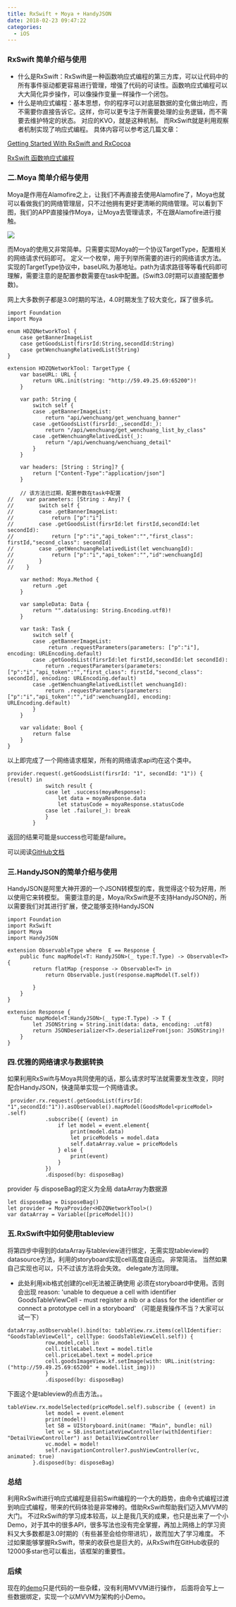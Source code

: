 ```yaml
---
title: RxSwift + Moya + HandyJSON
date: 2018-02-23 09:47:22
categories:
  - iOS
---
```



###   RxSwift     简单介绍与使用

* 什么是RxSwift：RxSwift是一种函数响应式编程的第三方库，可以让代码中的所有事件驱动都更容易进行管理，增强了代码的可读性。函数响应式编程可以大大简化异步操作，可以像操作变量一样操作一个闭包。 
* 什么是响应式编程：基本思想，你的程序可以对底层数据的变化做出响应，而不需要你直接告诉它。这样，你可以更专注于所需要处理的业务逻辑，而不需要去维护特定的状态。 对应的KVO，就是这种机制。 而RxSwift就是利用观察者机制实现了响应式编程。
具体内容可以参考这几篇文章：

<!-- more -->

[Getting Started With RxSwift and RxCocoa](http://southpeak.github.io/2017/01/16/Getting-Started-With-RxSwift-and-RxCocoa/)

[RxSwift 函数响应式编程](https://academy.realm.io/cn/posts/slug-max-alexander-functional-reactive-rxswift/)


###   二.Moya 简单介绍与使用

Moya是作用在Alamofire之上，让我们不再直接去使用Alamofire了，Moya也就可以看做我们的网络管理层，只不过他拥有更好更清晰的网络管理。可以看到下图，我们的APP直接操作Moya，让Moya去管理请求，不在跟Alamofire进行接触。

![](https://upload-images.jianshu.io/upload_images/49368-4bf918cee5f14d1f.png?imageMogr2/auto-orient/strip%7CimageView2/2/w/700)

而Moya的使用又非常简单。只需要实现Moya的一个协议TargetType，配置相关的网络请求代码即可。 定义一个枚举，用于列举所需要的进行的网络请求方法。 实现的TargetType协议中，baseURL为基地址。path为请求路径等等看代码即可理解，需要注意的是配置参数需要在task中配置。(Swift3.0时期可以直接配置参数)。

网上大多数例子都是3.0时期的写法，4.0时期发生了较大变化，踩了很多坑。

```
import Foundation
import Moya

enum HDZQNetworkTool {
    case getBannerImageList
    case getGoodsList(firsrId:String,secondId:String)
    case getWenchuangRelativedList(String)
}

extension HDZQNetworkTool: TargetType {
    var baseURL: URL {
        return URL.init(string: "http://59.49.25.69:65200")!
    }
    
    var path: String {
        switch self {
        case .getBannerImageList:
            return "api/wenchuang/get_wenchuang_banner"
        case .getGoodsList(firsrId:_,secondId:_):
            return "/api/wenchuang/get_wenchuang_list_by_class"
        case .getWenchuangRelativedList(_):
            return "/api/wenchuang/wenchuang_detail"
        }
    }
    
    var headers: [String : String]? {
        return ["Content-Type":"application/json"]
    }
    
    // 该方法已过期，配置参数在task中配置
//    var parameters: [String : Any]? {
//        switch self {
//        case .getBannerImageList:
//            return ["p":"i"]
//        case .getGoodsList(firsrId:let firstId,secondId:let secondId):
//            return ["p":"i","api_token":"","first_class": firstId,"second_class": secondId]
//        case .getWenchuangRelativedList(let wenchuangId):
//            return ["p":"i","api_token":"","id":wenchuangId]
//        }
//    }
    
    var method: Moya.Method {
        return .get
    }
    
    var sampleData: Data {
        return "".data(using: String.Encoding.utf8)!
    }
    
    var task: Task {
        switch self {
        case .getBannerImageList:
             return .requestParameters(parameters: ["p":"i"], encoding: URLEncoding.default)
        case .getGoodsList(firsrId:let firstId,secondId:let secondId):
            return .requestParameters(parameters: ["p":"i","api_token":"","first_class": firstId,"second_class": secondId], encoding: URLEncoding.default)
        case .getWenchuangRelativedList(let wenchuangId):
            return .requestParameters(parameters: ["p":"i","api_token":"","id":wenchuangId], encoding: URLEncoding.default)
        }
    }
    
    var validate: Bool {
        return false
    }
}

```

以上即完成了一个网络请求框架，所有的网络请求api均在这个类中。 



```
provider.request(.getGoodsList(firsrId: "1", secondId: "1")) { (result) in
            switch result {
            case let .success(moyaResponse):
                let data = moyaResponse.data
                let statusCode = moyaResponse.statusCode
            case let .failure(_): break
            }
        }
```
返回的结果可能是success也可能是failure。

可以阅读[GitHub文档](https://github.com/Moya/Moya)


###   三.HandyJSON的简单介绍与使用

HandyJSON是阿里大神开源的一个JSON转模型的库，我觉得这个较为好用，所以使用它来转模型。
需要注意的是，Moya/RxSwift是不支持HandyJSON的，所以需要我们对其进行扩展，使之能够支持HandyJSON

```
import Foundation
import RxSwift
import Moya
import HandyJSON

extension ObservableType where  E == Response {
    public func mapModel<T: HandyJSON>(_ type:T.Type) -> Observable<T> {
        return flatMap {response -> Observable<T> in
            return Observable.just(response.mapModel(T.self))
            
        }
    }
}

extension Response {
    func mapModel<T:HandyJSON>(_ type:T.Type) -> T {
        let JSONString = String.init(data: data, encoding: .utf8)
        return JSONDeserializer<T>.deserializeFrom(json: JSONString)!
    }
}
```


###  四.优雅的网络请求与数据转换

如果利用RxSwift与Moya共同使用的话，那么请求时写法就需要发生改变，同时配合HandyJSON，快速简单实现一个网络请求。


```
 provider.rx.request(.getGoodsList(firsrId: "1",secondId:"1")).asObservable().mapModel(GoodsModel<priceModel> .self)
            .subscribe({ (event) in
                if let model = event.element{
                    print(model.data)
                    let priceModels = model.data
                    self.dataArray.value = priceModels
                } else {
                    print(event)
                }
            })
            .disposed(by: disposeBag)
```


provider 与 disposeBag的定义为全局 dataArray为数据源


```
let disposeBag = DisposeBag()
let provider = MoyaProvider<HDZQNetworkTool>()
var dataArray = Variable([priceModel]())
```

###   五.RxSwift中如何使用tableview

将第四步中得到的dataArray与tableview进行绑定，无需实现tableview的datasource方法，利用的storyboard实现cell高度自适应。 非常简洁。 当然如果自己实现也可以，只不过该方法将会失效。 delegate方法同理。

*  此处利用xib格式创建的cell无法被正确使用  必须在storyboard中使用。否则会出现
     reason: 'unable to dequeue a cell with identifier GoodsTableViewCell - must register a nib or a class for the identifier or connect a prototype cell in a storyboard'  （可能是我操作不当？大家可以试一下）
     

```
dataArray.asObservable().bind(to: tableView.rx.items(cellIdentifier: "GoodsTableViewCell", cellType: GoodsTableViewCell.self)) {
            row,model,cell in
            cell.titleLabel.text = model.title
            cell.priceLabel.text = model.price
            cell.goodsImageView.kf.setImage(with: URL.init(string: ("http://59.49.25.69:65200" + model.list_img)))
            }
            .disposed(by: disposeBag)
```


下面这个是tableview的点击方法。。 


```
tableView.rx.modelSelected(priceModel.self).subscribe { (event) in
            let model = event.element
            print(model!)
            let SB = UIStoryboard.init(name: "Main", bundle: nil)
            let vc = SB.instantiateViewController(withIdentifier: "DetailViewController") as! DetailViewController
            vc.model = model!
            self.navigationController?.pushViewController(vc, animated: true)
        }.disposed(by: disposeBag)
```



###   总结

利用RxSwift进行响应式编程是目前Swift编程的一个大的趋势，由命令式编程过渡到响应式编程，带来的代码体验是非常棒的。借助RxSwift帮助我们迈入MVVM的大门。 不过RxSwift的学习成本较高，以上是我几天的成果，也只是出来了一个小Demo，对于其中的很多API，很多写法也没有完全掌握，再加上网络上的学习资料又大多数都是3.0时期的（有些甚至会给你带进坑），故而加大了学习难度。 不过如果能够掌握RxSwift，带来的收获也是巨大的，从RxSwift在GitHub收获的12000多star也可以看出，该框架的重要性。 


###   后续


现在的[demo](https://gitee.com/xxxxxxzq/RxSwiftDemo.git)只是代码的一些杂糅，没有利用MVVM进行操作， 后面将会写上一些数据绑定，实现一个以MVVM为架构的小Demo。


